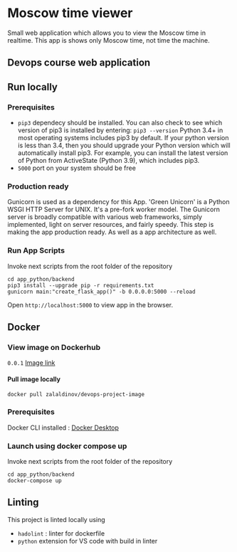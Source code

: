 # Moscow time viewer

Small web application which allows you to view the Moscow time in realtime. This app is shows only Moscow time, not time the machine.

## Devops course web application

## Run locally

### Prerequisites

- `pip3` dependecy should be installed.
  You can also check to see which version of pip3 is installed by entering: `pip3 --version`
  Python 3.4+ in most operating systems includes pip3 by default. If your python version is less than 3.4, then you should upgrade your Python version which will automatically install pip3.
  For example, you can install the latest version of Python from ActiveState (Python 3.9), which includes pip3.
- `5000` port on your system should be free

### Production ready

Gunicorn is used as a dependency for this App. 'Green Unicorn' is a Python WSGI HTTP Server for UNIX. It's a pre-fork worker model. The Gunicorn server is broadly compatible with various web frameworks, simply implemented, light on server resources, and fairly speedy. This step is making the app production ready. As well as a app architecture as well.

### Run App Scripts

Invoke next scripts from the root folder of the repository

```
cd app_python/backend
pip3 install --upgrade pip -r requirements.txt
gunicorn main:"create_flask_app()" -b 0.0.0.0:5000 --reload
```

Open `http://localhost:5000` to view app in the browser.

## Docker

### View image on Dockerhub

`0.0.1` [Image link](https://hub.docker.com/repository/docker/zalaldinov/devops-project-image)

#### Pull image locally

```
docker pull zalaldinov/devops-project-image
```

### Prerequisites

Docker CLI installed : [Docker Desktop](https://www.docker.com/products/docker-desktop/)

### Launch using docker compose up

Invoke next scripts from the root folder of the repository

```
cd app_python/backend
docker-compose up
```

## Linting

This project is linted locally using

- `hadolint` : linter for dockerfile
- `python` extension for VS code with build in linter
